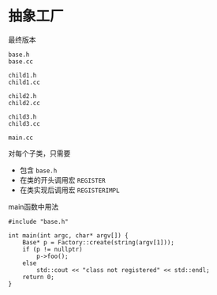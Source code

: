 # 抽象工厂

最终版本
```
base.h
base.cc

child1.h
child1.cc

child2.h
child2.cc

child3.h
child3.cc

main.cc
```

对每个子类，只需要

* 包含 `base.h`
* 在类的开头调用宏 `REGISTER`
* 在类实现后调用宏 `REGISTERIMPL`

main函数中用法

```
#include "base.h"

int main(int argc, char* argv[]) {
    Base* p = Factory::create(string(argv[1]));
    if (p != nullptr)
        p->foo();
    else
        std::cout << "class not registered" << std::endl;
    return 0;
}
```
